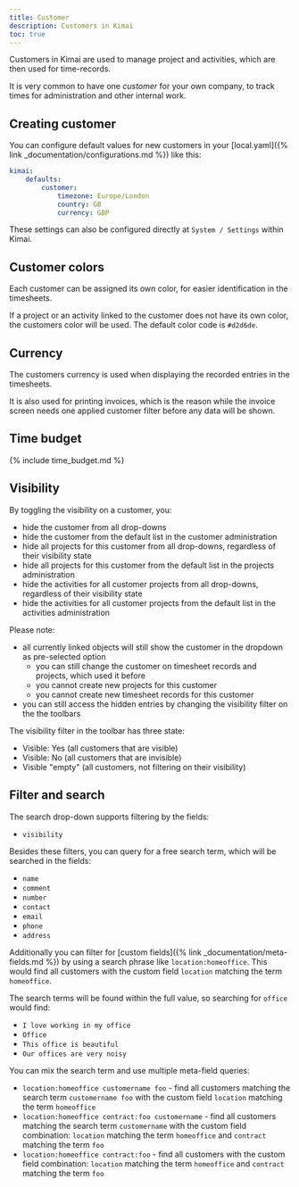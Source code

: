 ```yaml
---
title: Customer
description: Customers in Kimai
toc: true
---
```


Customers in Kimai are used to manage project and activities, which are then used for time-records.

It is very common to have one _customer_ for your own company, to track times for administration and other internal work.
 
## Creating customer

You can configure default values for new customers in your [local.yaml]({% link _documentation/configurations.md %}) like this: 
```yaml
kimai:
    defaults:
        customer:
            timezone: Europe/London
            country: GB
            currency: GBP
```

These settings can also be configured directly at `System / Settings` within Kimai.

## Customer colors

Each customer can be assigned its own color, for easier identification in the timesheets.

If a project or an activity linked to the customer does not have its own color, the customers color will be used.
The default color code is `#d2d6de`.

## Currency

The customers currency is used when displaying the recorded entries in the timesheets.

It is also used for printing invoices, which is the reason while the invoice screen needs one applied customer filter 
before any data will be shown. 

## Time budget

{% include time_budget.md %}

## Visibility

By toggling the visibility on a customer, you:
- hide the customer from all drop-downs
- hide the customer from the default list in the customer administration
- hide all projects for this customer from all drop-downs, regardless of their visibility state
- hide all projects for this customer from the default list in the projects administration
- hide the activities for all customer projects from all drop-downs, regardless of their visibility state
- hide the activities for all customer projects from the default list in the activities administration

Please note:
- all currently linked objects will still show the customer in the dropdown as pre-selected option
  - you can still change the customer on timesheet records and projects, which used it before
  - you cannot create new projects for this customer
  - you cannot create new timesheet records for this customer 
- you can still access the hidden entries by changing the visibility filter on the the toolbars 

The visibility filter in the toolbar has three state: 
- Visible: Yes (all customers that are visible)
- Visible: No (all customers that are invisible)
- Visible "empty" (all customers, not filtering on their visibility)

## Filter and search 

The search drop-down supports filtering by the fields:
- `visibility`

Besides these filters, you can query for a free search term, which will be searched in the fields:
- `name`
- `comment`
- `number`
- `contact`
- `email`
- `phone`
- `address`

Additionally you can filter for [custom fields]({% link _documentation/meta-fields.md %}) by using a search phrase like `location:homeoffice`.
This would find all customers with the custom field `location` matching the term `homeoffice`.

The search terms will be found within the full value, so searching for `office` would find:
- `I love working in my office`
- `Office` 
- `This office is beautiful`
- `Our offices are very noisy`

You can mix the search term and use multiple meta-field queries:
- `location:homeoffice customername foo` - find all customers matching the search term `customername foo` with the custom field `location` matching the term `homeoffice` 
- `location:homeoffice contract:foo customername` - find all customers matching the search term `customername` with the custom field combination: `location` matching the term `homeoffice` and `contract` matching the term `foo` 
- `location:homeoffice contract:foo` - find all customers with the custom field combination: `location` matching the term `homeoffice` and `contract` matching the term `foo`
